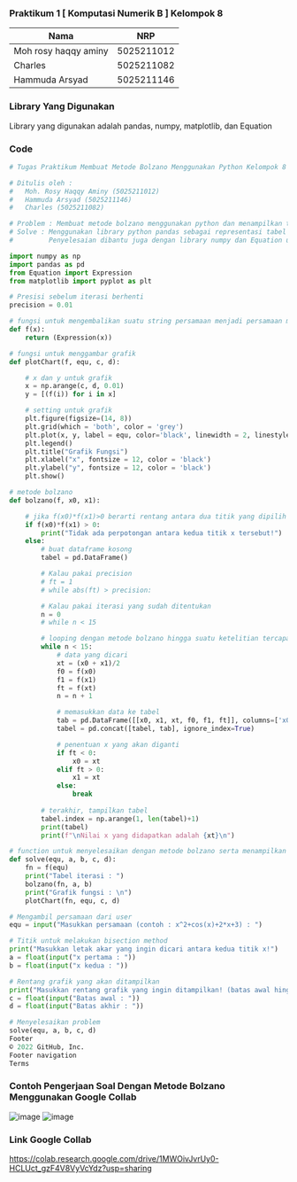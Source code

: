 ### Praktikum 1 [ Komputasi Numerik B ] Kelompok 8
| Nama                      | NRP           |
|---------------------------|---------------|
|Moh rosy haqqy aminy       |5025211012     |
|Charles                    |5025211082     |
|Hammuda Arsyad             |5025211146     |

### Library Yang Digunakan
Library yang digunakan adalah pandas, numpy, matplotlib, dan Equation

### Code

```python
# Tugas Praktikum Membuat Metode Bolzano Menggunakan Python Kelompok 8

# Ditulis oleh :
#   Moh. Rosy Haqqy Aminy (5025211012)
#   Hammuda Arsyad (5025211146)
#   Charles (5025211082)

# Problem : Membuat metode bolzano menggunakan python dan menampilkan tabel iteratif serta grafik fungsi
# Solve : Menggunakan library python pandas sebagai representasi tabel dan matplotlib untuk menampilkan grafik fungsi.
#         Penyelesaian dibantu juga dengan library numpy dan Equation untuk mempermudah perhitungan.

import numpy as np
import pandas as pd
from Equation import Expression
from matplotlib import pyplot as plt

# Presisi sebelum iterasi berhenti
precision = 0.01

# fungsi untuk mengembalikan suatu string persamaan menjadi persamaan matematika
def f(x):
    return (Expression(x))

# fungsi untuk menggambar grafik
def plotChart(f, equ, c, d):

    # x dan y untuk grafik
    x = np.arange(c, d, 0.01)
    y = [(f(i)) for i in x]

    # setting untuk grafik
    plt.figure(figsize=(14, 8))
    plt.grid(which = 'both', color = 'grey')
    plt.plot(x, y, label = equ, color='black', linewidth = 2, linestyle='-')
    plt.legend()
    plt.title("Grafik Fungsi")
    plt.xlabel("x", fontsize = 12, color = 'black')
    plt.ylabel("y", fontsize = 12, color = 'black')
    plt.show()

# metode bolzano
def bolzano(f, x0, x1):

    # jika f(x0)*f(x1)>0 berarti rentang antara dua titik yang dipilih tidak memiliki akar
    if f(x0)*f(x1) > 0:
        print("Tidak ada perpotongan antara kedua titik x tersebut!")
    else:
        # buat dataframe kosong
        tabel = pd.DataFrame()

        # Kalau pakai precision
        # ft = 1
        # while abs(ft) > precision:

        # Kalau pakai iterasi yang sudah ditentukan
        n = 0
        # while n < 15

        # looping dengan metode bolzano hingga suatu ketelitian tercapai
        while n < 15:
            # data yang dicari
            xt = (x0 + x1)/2
            f0 = f(x0)
            f1 = f(x1)
            ft = f(xt)
            n = n + 1

            # memasukkan data ke tabel
            tab = pd.DataFrame([[x0, x1, xt, f0, f1, ft]], columns=['x0', 'x1', 'xt', 'f0', 'f1', 'ft'])
            tabel = pd.concat([tabel, tab], ignore_index=True)

            # penentuan x yang akan diganti
            if ft < 0:
                x0 = xt
            elif ft > 0:
                x1 = xt
            else:
                break
        
        # terakhir, tampilkan tabel
        tabel.index = np.arange(1, len(tabel)+1)
        print(tabel)
        print(f"\nNilai x yang didapatkan adalah {xt}\n")

# function untuk menyelesaikan dengan metode bolzano serta menampilkan grafik
def solve(equ, a, b, c, d):
    fn = f(equ)
    print("Tabel iterasi : ")
    bolzano(fn, a, b)
    print("Grafik fungsi : \n")
    plotChart(fn, equ, c, d)

# Mengambil persamaan dari user
equ = input("Masukkan persamaan (contoh : x^2+cos(x)+2*x+3) : ")

# Titik untuk melakukan bisection method
print("Masukkan letak akar yang ingin dicari antara kedua titik x!")
a = float(input("x pertama : "))
b = float(input("x kedua : "))

# Rentang grafik yang akan ditampilkan
print("Masukkan rentang grafik yang ingin ditampilkan! (batas awal hingga batas akhir dari x)")
c = float(input("Batas awal : "))
d = float(input("Batas akhir : "))

# Menyelesaikan problem
solve(equ, a, b, c, d)
Footer
© 2022 GitHub, Inc.
Footer navigation
Terms

```  

### Contoh Pengerjaan Soal Dengan Metode Bolzano Menggunakan Google Collab
![image](https://user-images.githubusercontent.com/115076652/197742015-f792f57e-ee26-4ef7-b701-2fec43a97f88.png)
![image](https://user-images.githubusercontent.com/115076652/197742182-5ae395dd-c3f4-4ca0-829d-fc5bb0c006a9.png)

### Link Google Collab
https://colab.research.google.com/drive/1MWOivJvrUy0-HCLUct_gzF4V8VyVcYdz?usp=sharing
